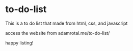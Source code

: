 # to-do-list
This is a to do list that made from html, css, and javascript

access the website from adamrotal.me/to-do-list/

happy listing!
